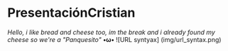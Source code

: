 # PresentaciónCristian
_Hello, i like bread and cheese too, im the break and i already found my cheese so we're a "Panquesito"_ **•ω•**
![URL syntyax] (img/url_syntax.png)
